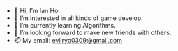 - 👋 Hi, I’m Ian Ho.
- 👀 I’m interested in all kinds of game develop.
- 🌱 I’m currently learning Algorithms.
- 💞️ I’m looking forward to make new friends with others.
- 📫 My email: evilryo0309@gmail.com

<!---
evilryo0309/evilryo0309 is a ✨ special ✨ repository because its `README.md` (this file) appears on your GitHub profile.
You can click the Preview link to take a look at your changes.
--->
